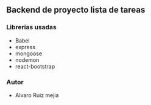 ## Backend de proyecto lista de tareas

### Librerias usadas 

- Babel 
- express
- mongoose
- nodemon
- react-bootstrap

### Autor
- Alvaro Ruiz mejia